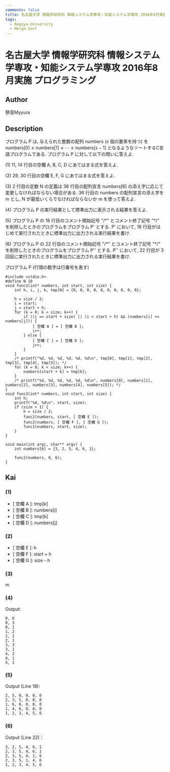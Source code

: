 ```yaml
---
comments: false
title: 名古屋大学 情報学研究科 情報システム学専攻・知能システム学専攻 2016年8月実施 プログラミング
tags:
  - Nagoya-University
  - Merge-Sort
---
```

# 名古屋大学 情報学研究科 情報システム学専攻・知能システム学専攻 2016年8月実施 プログラミング

## **Author**
祭音Myyura

## **Description**
プログラム P は, 与えられた整数の配列 $\text{numbers}$ ($s$ 個の要素を持つ) を $\text{numbers}[0] \le \text{numbers}[1] \le \cdots \le \text{numbers}[s-1]$ となるようなソートするC言語プログラムである. 
プログラム P に対して以下の問いに答えよ. 

(1) 11, 14 行目の空欄 A, B, C, D にあてはまる式を答えよ.

(2) 29, 30 行目の空欄 E, F, G にあてはまる式を答えよ. 

(3) 2 行目の定数 N の定義は 36 行目の配列宣言 numbers\[6\] の添え字に応じて変更しなければならない場合がある. 36 行目の numbers の配列宣言の添え字を m とし, N が最低いくらでなければならないか m を使って答えよ.

(4) プログラム P の実行結果として標準出力に表示される結果を答えよ. 

(5) プログラム P の 18 行目のコメント開始記号 "/\*" とコメント終了記号 "\*/" を削除したときのプログラムをプログラム P' とする. P' において, 18 行目がはじめて実行されたときに標準出力に出力される実行結果を書け.

(6) プログラム P の 22 行目のコメント開始記号 "/\*" とコメント終了記号 "\*/" を削除したときのプログラムをプログラム P'' とする. P'' において, 22 行目が 3 回目に実行されたときに標準出力に出力される実行結果を書け. 

プログラム P (行頭の数字は行番号を表す)

```text
#include <stdio.h>
#define N 10
void func1(int* numbers, int start, int size) {
    int h, i, j, k, tmp[N] = {0, 0, 0, 0, 0, 0, 0, 0, 0, 0};

    h = size / 2;
    i = start;
    j = start + h;
    for (k = 0; k < size; k++) {
        if ((j == start + size) || (i < start + h) && (numbers[i] <= numbers[j])) {
            [ 空欄 A ] = [ 空欄 B ];
            i++;
        } else {
            [ 空欄 C ] = [ 空欄 D ];
            j++;
        }
    }
    /* printf("%d, %d, %d, %d, %d, %d\n", tmp[0], tmp[1], tmp[2], tmp[3], tmp[4], tmp[5]); */
    for (k = 0; k < size; k++) {
        numbers[start + k] = tmp[k];
    }
    /* printf("%d, %d, %d, %d, %d, %d\n", numbers[0], numbers[1], numbers[2], numbers[3], numbers[4], numbers[5]); */
}
void func2(int* numbers, int start, int size) {
    int h;
    printf("%d, %d\n", start, size);
    if (size > 1) {
        h = size / 2;
        func2(numbers, start, [ 空欄 E ]);
        func2(numbers, [ 空欄 F ], [ 空欄 G ]);
        func1(numbers, start, size);
    }
}

void main(int argc, char** argv) {
    int numbers[6] = {3, 2, 5, 4, 6, 1};

    func2(numbers, 0, 6);
}
```

## **Kai**
### (1)
- \[ 空欄 A \]: tmp\[k\]
- \[ 空欄 B \]: numbers\[i\]
- \[ 空欄 C \]: tmp\[k\]
- \[ 空欄 D \]: numbers\[j\]

### (2)
- \[ 空欄 E \]: h
- \[ 空欄 F \]: start + h
- \[ 空欄 G \]: size - h

### (3)
m

### (4)
Output:

```text
0, 6
0, 3
0, 1
1, 2
1, 1
2, 1
3, 3
3, 1
4, 2
4, 1
5, 1
```

### (5)
Output (Line 18):

```text
2, 5, 0, 0, 0, 0
2, 3, 5, 0, 0, 0
1, 6, 0, 0, 0, 0
1, 4, 6, 0, 0, 0
1, 2, 3, 4, 5, 6
```

### (6)
Output (Line 22)：

```text
3, 2, 5, 4, 6, 1
2, 3, 5, 4, 6, 1
2, 3, 5, 4, 1, 6
2, 3, 5, 1, 4, 6
1, 2, 3, 4, 5, 6
```